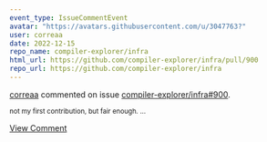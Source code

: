 ```yaml
---
event_type: IssueCommentEvent
avatar: "https://avatars.githubusercontent.com/u/3047763?"
user: correaa
date: 2022-12-15
repo_name: compiler-explorer/infra
html_url: https://github.com/compiler-explorer/infra/pull/900
repo_url: https://github.com/compiler-explorer/infra
---
```


<a href='https://github.com/correaa' target='_blank'>correaa</a> commented on issue <a href='https://github.com/compiler-explorer/infra/pull/900' target='_blank'>compiler-explorer/infra#900</a>.

<small>not my first contribution, but fair enough....</small>

<a href='https://github.com/compiler-explorer/infra/pull/900' target='_blank'>View Comment</a>
